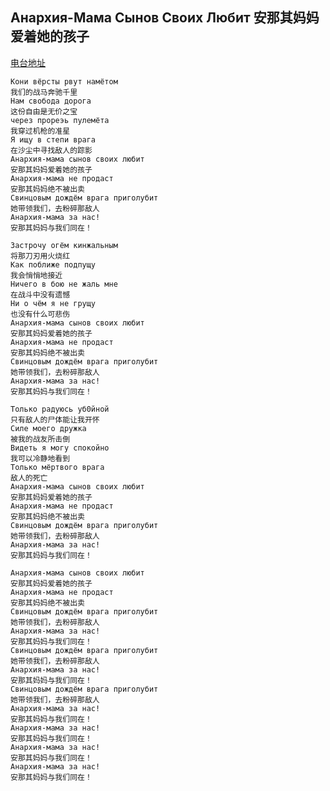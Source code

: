 ## Анархия-Мама Сынов Своих Любит 安那其妈妈爱着她的孩子

[电台地址](http://music.163.com/dj?id=1369296636&userid=328877362)

    Кони вёрсты рвут намётом
    我们的战马奔驰千里
    Нам свобода дорога
    这份自由是无价之宝
    через прореэь пулемёта
    我穿过机枪的准星
    Я ищу в степи врага
    在沙尘中寻找敌人的踪影
    Анархия-мама сынов своих любит
    安那其妈妈爱着她的孩子
    Анархия-мама не продаст
    安那其妈妈绝不被出卖
    Свинцовым дождём врага приголубит
    她带领我们，去粉碎那敌人
    Анархия-мама за нас!
    安那其妈妈与我们同在！

    Застрочу огём кинжальным
    将那刀刃用火烧红
    Как поближе подпущу
    我会悄悄地接近
    Ничего в бою не жаль мне
    在战斗中没有遗憾
    Ни о чём я не грущу
    也没有什么可悲伤
    Анархия-мама сынов своих любит
    安那其妈妈爱着她的孩子
    Анархия-мама не продаст
    安那其妈妈绝不被出卖
    Свинцовым дождём врага приголубит
    她带领我们，去粉碎那敌人
    Анархия-мама за нас!
    安那其妈妈与我们同在！

    Только радуюсь уб0йной
    只有敌人的尸体能让我开怀
    Силе моего дружка
    被我的战友所击倒
    Видеть я могу спокойно
    我可以冷静地看到
    Только мёртвого врага
    敌人的死亡
    Анархия-мама сынов своих любит
    安那其妈妈爱着她的孩子
    Анархия-мама не продаст
    安那其妈妈绝不被出卖
    Свинцовым дождём врага приголубит
    她带领我们，去粉碎那敌人
    Анархия-мама за нас!
    安那其妈妈与我们同在！

    Анархия-мама сынов своих любит
    安那其妈妈爱着她的孩子
    Анархия-мама не продаст
    安那其妈妈绝不被出卖
    Свинцовым дождём врага приголубит
    她带领我们，去粉碎那敌人
    Анархия-мама за нас!
    安那其妈妈与我们同在！
    Свинцовым дождём врага приголубит
    她带领我们，去粉碎那敌人
    Анархия-мама за нас!
    安那其妈妈与我们同在！
    Свинцовым дождём врага приголубит
    她带领我们，去粉碎那敌人
    Анархия-мама за нас!
    安那其妈妈与我们同在！
    Анархия-мама за нас!
    安那其妈妈与我们同在！
    Анархия-мама за нас!
    安那其妈妈与我们同在！
    Анархия-мама за нас!
    安那其妈妈与我们同在！

